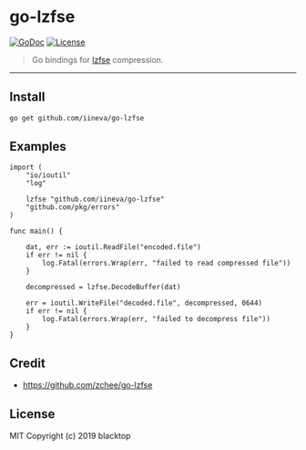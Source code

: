 # go-lzfse

[![GoDoc](https://godoc.org/github.com/blacktop/go-lzfse?status.svg)](https://godoc.org/github.com/blacktop/go-lzfse) [![License](http://img.shields.io/:license-mit-blue.svg)](http://doge.mit-license.org)

> Go bindings for [lzfse](https://github.com/lzfse/lzfse) compression.

---

## Install

```bash
go get github.com/iineva/go-lzfse
```

## Examples

```golang
import (
    "io/ioutil"
    "log"

    lzfse "github.com/iineva/go-lzfse"
    "github.com/pkg/errors"
)

func main() {

    dat, err := ioutil.ReadFile("encoded.file")
    if err != nil {
        log.Fatal(errors.Wrap(err, "failed to read compressed file"))
    }

    decompressed = lzfse.DecodeBuffer(dat)

    err = ioutil.WriteFile("decoded.file", decompressed, 0644)
    if err != nil {
        log.Fatal(errors.Wrap(err, "failed to decompress file"))
    }
}
```

## Credit

- <https://github.com/zchee/go-lzfse>

## License

MIT Copyright (c) 2019 blacktop
